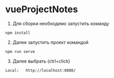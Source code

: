 # vueProjectNotes
1. Для сборки необходимо запустить команду 

```npm install```

2. Далее запустить проект командой 

```npm run serve```

3. Далее выбрать (ctrl+click)

```Local:   http://localhost:8080/ ```
